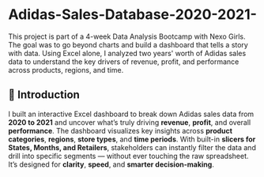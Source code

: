 # Adidas-Sales-Database-2020-2021-
This project is part of a 4-week Data Analysis Bootcamp with Nexo Girls. The goal was to go beyond charts and build a dashboard that tells a story with data. Using Excel alone, I analyzed two years' worth of Adidas sales data to understand the key drivers of revenue, profit, and performance across products, regions, and time.
## 📌 Introduction
I built an interactive Excel dashboard to break down Adidas sales data from **2020 to 2021** and uncover what’s truly driving **revenue**, **profit**, and overall **performance**. The dashboard visualizes key insights across **product categories**, **regions**, **store types**, and **time periods**. With built-in **slicers for States, Months, and Retailers**, stakeholders can instantly filter the data and drill into specific segments — without ever touching the raw spreadsheet. It’s designed for **clarity**, **speed**, and **smarter decision-making**.
